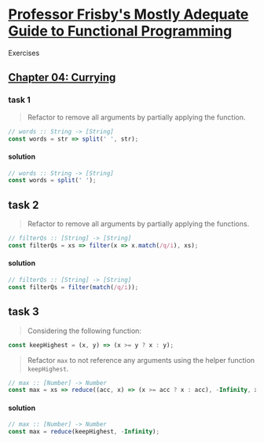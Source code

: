 # [Professor Frisby's Mostly Adequate Guide to Functional Programming](https://mostly-adequate.gitbooks.io/mostly-adequate-guide/content)

Exercises

## [Chapter 04: Currying](https://mostly-adequate.gitbooks.io/mostly-adequate-guide/content/ch04.html#exercises)

### task 1

> Refactor to remove all arguments by partially applying the function.

```js
// words :: String -> [String]
const words = str => split(' ', str);
```

#### solution

```js
// words :: String -> [String]
const words = split(' ');
```

## task 2

> Refactor to remove all arguments by partially applying the functions.

```js
// filterQs :: [String] -> [String]
const filterQs = xs => filter(x => x.match(/q/i), xs);
```

#### solution

```js
// filterQs :: [String] -> [String]
const filterQs = filter(match(/q/i));
```

## task 3

> Considering the following function:

```js
const keepHighest = (x, y) => (x >= y ? x : y);
```

> Refactor `max` to not reference any arguments using the helper function `keepHighest`.

```js
// max :: [Number] -> Number
const max = xs => reduce((acc, x) => (x >= acc ? x : acc), -Infinity, xs);
```

#### solution

```js
// max :: [Number] -> Number
const max = reduce(keepHighest, -Infinity);
```
